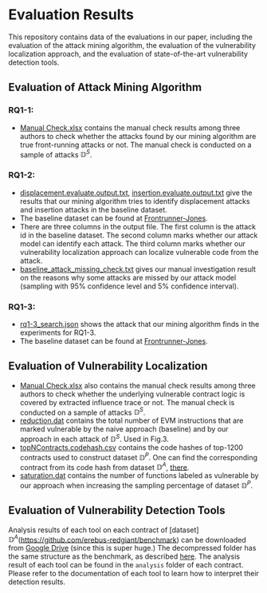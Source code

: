 # Evaluation Results

This repository contains data of the evaluations in our paper, including the evaluation of the attack mining algorithm, the evaluation of the vulnerability localization approach, and the evaluation of state-of-the-art vulnerability detection tools.

## Evaluation of Attack Mining Algorithm

### RQ1-1:

- [Manual Check.xlsx](./Manual%20Check.xlsx) contains the manual check results among three authors to check whether the attacks found by our mining algorithm are true front-running attacks or not. The manual check is conducted on a sample of attacks $\mathbb{D}^S$.

### RQ1-2:

- [displacement.evaluate.output.txt](./displacement.evaluate.output.txt), [insertion.evaluate.output.txt](./insertion.evaluate.output.txt) give the results that our mining algorithm tries to identify displacement attacks and insertion attacks in the baseline dataset.
- The baseline dataset can be found at [Frontrunner-Jones](https://github.com/christoftorres/Frontrunner-Jones).
- There are three columns in the output file. The first column is the attack id in the baseline dataset. The second column marks whether our attack model can identify each attack. The third column marks whether our vulnerability localization approach can localize vulnerable code from the attack.
- [baseline_attack_missing_check.txt](./baseline_attack_missing_check.txt) gives our manual investigation result on the reasons why some attacks are missed by our attack model (sampling with 95% confidence level and 5% confidence interval).

### RQ1-3:

- [rq1-3_search.json](./rq1-3_search.json) shows the attack that our mining algorithm finds in the experiments for RQ1-3.
- The baseline dataset can be found at [Frontrunner-Jones](https://github.com/christoftorres/Frontrunner-Jones).

## Evaluation of Vulnerability Localization

- [Manual Check.xlsx](./Manual%20Check.xlsx) also contains the manual check results among three authors to check whether the underlying vulnerable contract logic is covered by extracted influence trace or not. The manual check is conducted on a sample of attacks $\mathbb{D}^S$.
- [reduction.dat](./reduction.dat) contains the total number of EVM instructions that are marked vulnerable by the naive approach (baseline) and by our approach in each attack of $\mathbb{D}^S$. Used in Fig.3.
- [topNContracts.codehash.csv](./topNContracts.codehash.csv) contains the code hashes of top-1200 contracts used to construct dataset $\mathbb{D}^P$. One can find the corresponding contract from its code hash from dataset $\mathbb{D}^A$, [there](https://github.com/erebus-redgiant/benchmark).
- [saturation.dat](./saturation.dat) contains the number of functions labeled as vulnerable by our approach when increasing the sampling percentage of dataset $\mathbb{D}^P$.

## Evaluation of Vulnerability Detection Tools

Analysis results of each tool on each contract of [dataset] $\mathbb{D}^A$(https://github.com/erebus-redgiant/benchmark) can be downloaded from [Google Drive](https://drive.google.com/file/d/1QhvUmNzB9b2TRwkdHt6A_RBK3ZlvYGMG/view?usp=sharing) (since this is super huge.)
The decompressed folder has the same structure as the benchmark, as described [here](https://github.com/erebus-redgiant/benchmark).
The analysis result of each tool can be found in the `analysis` folder of each contract.
Please refer to the documentation of each tool to learn how to interpret their detection results.
